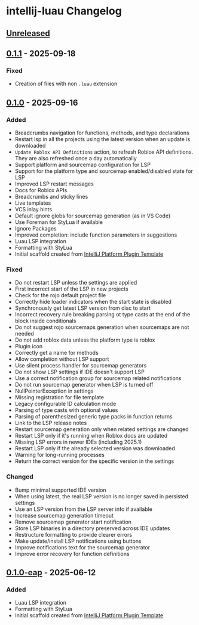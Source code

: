 <!-- Keep a Changelog guide -> https://keepachangelog.com -->

# intellij-luau Changelog

## [Unreleased]

## [0.1.1] - 2025-09-18

### Fixed

- Creation of files with non `.luau` extension

## [0.1.0] - 2025-09-16

### Added

- Breadcrumbs navigation for functions, methods, and type declarations
- Restart lsp in all the projects using the latest version when an update is downloaded
- `Update Roblox API Definitions` action, to refresh Roblox API definitions. They are also refreshed once a day
  automatically
- Support platform and sourcemap configuration for LSP
- Support for the platform type and sourcemap enabled/disabled state for LSP
- Improved LSP restart messages
- Docs for Roblox APIs
- Breadcrumbs and sticky lines
- Live templates
- VCS inlay hints
- Default ignore globs for sourcemap generation (as in VS Code)
- Use Foreman for StyLua if available
- Ignore Packages
- Improved completion: include function parameters in suggestions
- Luau LSP integration
- Formatting with StyLua
- Initial scaffold created from [IntelliJ Platform Plugin Template](https://github.com/JetBrains/intellij-platform-plugin-template)

### Fixed

- Do not restart LSP unless the settings are applied
- First incorrect start of the LSP in new projects
- Check for the rojo default project file
- Correctly hide loader indicators when the start state is disabled
- Synchronously get latest LSP version from disc to start
- Incorrect recovery rule breaking parsing ot type casts at the end of the block inside conditionals
- Do not suggest rojo sourcemaps generation when sourcemaps are not needed
- Do not add roblox data unless the platform type is roblox
- Plugin icon
- Correctly get a name for methods
- Allow completion without LSP support
- Use silent process handler for sourcemap generators
- Do not show LSP settings if IDE doesn't support LSP
- Use a correct notification group for sourcemap related notifications
- Do not run sourcemap generator when LSP is turned off
- NullPointerException in settings
- Missing registration for file template
- Legacy configurable ID calculation mode
- Parsing of type casts with optional values
- Parsing of parenthesized generic type packs in function returns
- Link to the LSP release notes
- Restart sourcemap generation only when related settings are changed
- Restart LSP only if it's running when Roblox docs are updated
- Missing LSP errors in newer IDEs (including 2025.1)
- Restart LSP only if the already selected version was downloaded
- Warning for long-running processes
- Return the correct version for the specific version in the settings

### Changed

- Bump minimal supported IDE version
- When using latest, the real LSP version is no longer saved in persisted settings
- Use an LSP version from the LSP server info if available
- Increase sourcemap generation timeout
- Remove sourcemap generator start notification
- Store LSP binaries in a directory preserved across IDE updates
- Restructure formatting to provide clearer errors
- Make update/install LSP notifications using buttons
- Improve notifications text for the sourcemap generator
- Improve error recovery for function definitions

## [0.1.0-eap] - 2025-06-12

### Added

- Luau LSP integration
- Formatting with StyLua
- Initial scaffold created from [IntelliJ Platform Plugin Template](https://github.com/JetBrains/intellij-platform-plugin-template)

[Unreleased]: https://github.com/AleksandrSl/intellij-luau/compare/v0.1.0...HEAD
[0.1.1]: https://github.com/AleksandrSl/intellij-luau/compare/v0.1.0...v0.1.1
[0.1.0]: https://github.com/AleksandrSl/intellij-luau/compare/v0.1.0-eap...v0.1.0
[0.1.0-eap]: https://github.com/AleksandrSl/intellij-luau/commits/v0.1.0-eap
